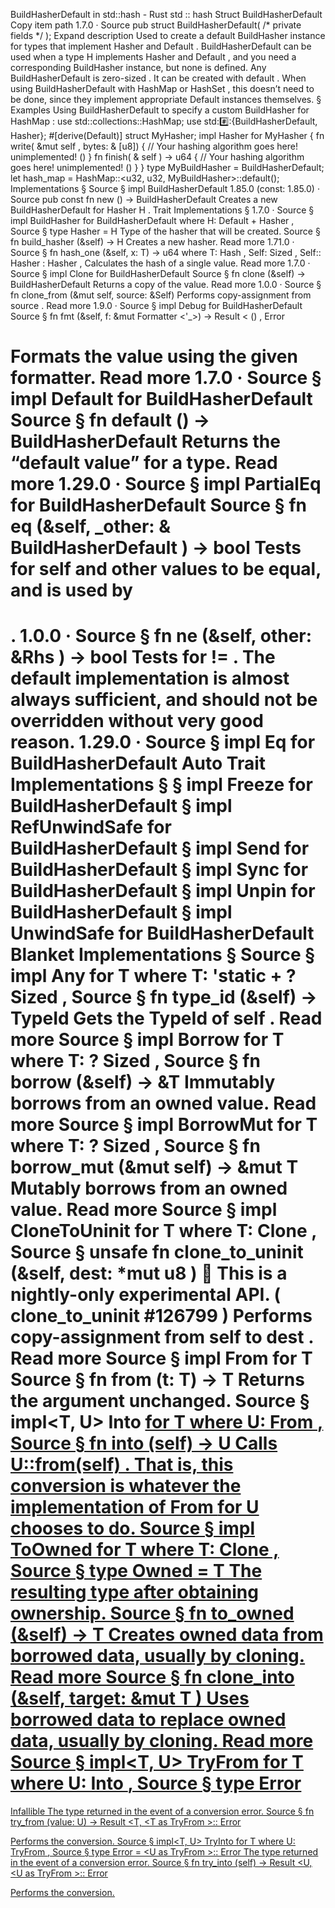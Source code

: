 BuildHasherDefault in std::hash - Rust
std
::
hash
Struct
BuildHasherDefault
Copy item path
1.7.0
·
Source
pub struct BuildHasherDefault<H>(
/* private fields */
);
Expand description
Used to create a default
BuildHasher
instance for types that implement
Hasher
and
Default
.
BuildHasherDefault<H>
can be used when a type
H
implements
Hasher
and
Default
, and you need a corresponding
BuildHasher
instance, but none is
defined.
Any
BuildHasherDefault
is
zero-sized
. It can be created with
default
. When using
BuildHasherDefault
with
HashMap
or
HashSet
, this doesn’t need to be done, since they implement appropriate
Default
instances themselves.
§
Examples
Using
BuildHasherDefault
to specify a custom
BuildHasher
for
HashMap
:
use
std::collections::HashMap;
use
std::hash::{BuildHasherDefault, Hasher};
#[derive(Default)]
struct
MyHasher;
impl
Hasher
for
MyHasher {
fn
write(
&mut
self
, bytes:
&
[u8]) {
// Your hashing algorithm goes here!
unimplemented!
()
    }
fn
finish(
&
self
) -> u64 {
// Your hashing algorithm goes here!
unimplemented!
()
    }
}
type
MyBuildHasher = BuildHasherDefault<MyHasher>;
let
hash_map = HashMap::<u32, u32, MyBuildHasher>::default();
Implementations
§
Source
§
impl<H>
BuildHasherDefault
<H>
1.85.0 (const: 1.85.0)
·
Source
pub const fn
new
() ->
BuildHasherDefault
<H>
Creates a new BuildHasherDefault for Hasher
H
.
Trait Implementations
§
1.7.0
·
Source
§
impl<H>
BuildHasher
for
BuildHasherDefault
<H>
where
    H:
Default
+
Hasher
,
Source
§
type
Hasher
= H
Type of the hasher that will be created.
Source
§
fn
build_hasher
(&self) -> H
Creates a new hasher.
Read more
1.71.0
·
Source
§
fn
hash_one
<T>(&self, x: T) ->
u64
where
    T:
Hash
,
    Self:
Sized
,
    Self::
Hasher
:
Hasher
,
Calculates the hash of a single value.
Read more
1.7.0
·
Source
§
impl<H>
Clone
for
BuildHasherDefault
<H>
Source
§
fn
clone
(&self) ->
BuildHasherDefault
<H>
Returns a copy of the value.
Read more
1.0.0
·
Source
§
fn
clone_from
(&mut self, source: &Self)
Performs copy-assignment from
source
.
Read more
1.9.0
·
Source
§
impl<H>
Debug
for
BuildHasherDefault
<H>
Source
§
fn
fmt
(&self, f: &mut
Formatter
<'_>) ->
Result
<
()
,
Error
>
Formats the value using the given formatter.
Read more
1.7.0
·
Source
§
impl<H>
Default
for
BuildHasherDefault
<H>
Source
§
fn
default
() ->
BuildHasherDefault
<H>
Returns the “default value” for a type.
Read more
1.29.0
·
Source
§
impl<H>
PartialEq
for
BuildHasherDefault
<H>
Source
§
fn
eq
(&self, _other: &
BuildHasherDefault
<H>) ->
bool
Tests for
self
and
other
values to be equal, and is used by
==
.
1.0.0
·
Source
§
fn
ne
(&self, other:
&Rhs
) ->
bool
Tests for
!=
. The default implementation is almost always sufficient,
and should not be overridden without very good reason.
1.29.0
·
Source
§
impl<H>
Eq
for
BuildHasherDefault
<H>
Auto Trait Implementations
§
§
impl<H>
Freeze
for
BuildHasherDefault
<H>
§
impl<H>
RefUnwindSafe
for
BuildHasherDefault
<H>
§
impl<H>
Send
for
BuildHasherDefault
<H>
§
impl<H>
Sync
for
BuildHasherDefault
<H>
§
impl<H>
Unpin
for
BuildHasherDefault
<H>
§
impl<H>
UnwindSafe
for
BuildHasherDefault
<H>
Blanket Implementations
§
Source
§
impl<T>
Any
for T
where
    T: 'static + ?
Sized
,
Source
§
fn
type_id
(&self) ->
TypeId
Gets the
TypeId
of
self
.
Read more
Source
§
impl<T>
Borrow
<T> for T
where
    T: ?
Sized
,
Source
§
fn
borrow
(&self) ->
&T
Immutably borrows from an owned value.
Read more
Source
§
impl<T>
BorrowMut
<T> for T
where
    T: ?
Sized
,
Source
§
fn
borrow_mut
(&mut self) ->
&mut T
Mutably borrows from an owned value.
Read more
Source
§
impl<T>
CloneToUninit
for T
where
    T:
Clone
,
Source
§
unsafe fn
clone_to_uninit
(&self, dest:
*mut
u8
)
🔬
This is a nightly-only experimental API. (
clone_to_uninit
#126799
)
Performs copy-assignment from
self
to
dest
.
Read more
Source
§
impl<T>
From
<T> for T
Source
§
fn
from
(t: T) -> T
Returns the argument unchanged.
Source
§
impl<T, U>
Into
<U> for T
where
    U:
From
<T>,
Source
§
fn
into
(self) -> U
Calls
U::from(self)
.
That is, this conversion is whatever the implementation of
From
<T> for U
chooses to do.
Source
§
impl<T>
ToOwned
for T
where
    T:
Clone
,
Source
§
type
Owned
= T
The resulting type after obtaining ownership.
Source
§
fn
to_owned
(&self) -> T
Creates owned data from borrowed data, usually by cloning.
Read more
Source
§
fn
clone_into
(&self, target:
&mut T
)
Uses borrowed data to replace owned data, usually by cloning.
Read more
Source
§
impl<T, U>
TryFrom
<U> for T
where
    U:
Into
<T>,
Source
§
type
Error
=
Infallible
The type returned in the event of a conversion error.
Source
§
fn
try_from
(value: U) ->
Result
<T, <T as
TryFrom
<U>>::
Error
>
Performs the conversion.
Source
§
impl<T, U>
TryInto
<U> for T
where
    U:
TryFrom
<T>,
Source
§
type
Error
= <U as
TryFrom
<T>>::
Error
The type returned in the event of a conversion error.
Source
§
fn
try_into
(self) ->
Result
<U, <U as
TryFrom
<T>>::
Error
>
Performs the conversion.